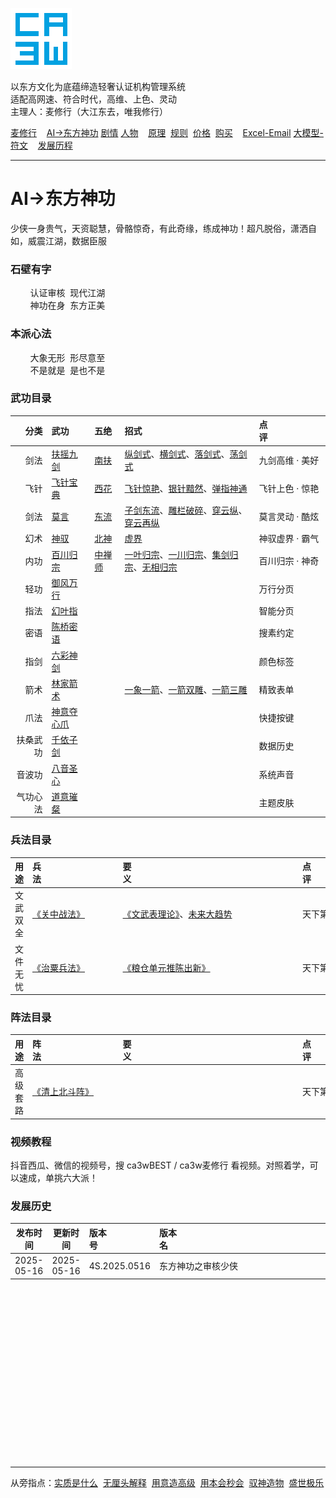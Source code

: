 ![](./root/static/ca3w.png "ca3w 认证机构管理系统")

以东方文化为底蕴缔造轻奢认证机构管理系统 <br/>
适配高网速、符合时代，高维、上色、灵动 <br/>
主理人：麦修行（大江东去，唯我修行）

[麦修行][]&nbsp;&nbsp;&nbsp;&nbsp;[AI->东方神功][东方神功]&nbsp;[剧情][]&nbsp;[人物][]&nbsp;&nbsp;&nbsp;&nbsp;[原理][]&nbsp;&nbsp;[规则][]&nbsp;&nbsp;[价格][]&nbsp;&nbsp;[购买][]&nbsp;&nbsp;&nbsp;&nbsp;[Excel-Email][]&nbsp;[大模型-符文][]&nbsp;&nbsp;&nbsp;&nbsp;[发展历程][]

[麦修行]: https://github.com/ca3w/BEST
[东方神功]: https://github.com/ca3w/ai-dongfangshengong
[剧情]: https://github.com/ca3w/dongfangernvqing/blob/main/root/BEST.md
[人物]: https://github.com/ca3w/dongfangernvqing/blob/main/root/renwu.md
[原理]: https://github.com/ca3w/key
[规则]: https://github.com/ca3w/rule
[价格]: https://github.com/ca3w/pricing
[购买]: https://github.com/ca3w/howtobuy
[Excel-Email]: https://github.com/ca3w/excel-email
[大模型-符文]: https://github.com/ca3w/largemodel-rune
[发展历程]: https://github.com/ca3w/development

***

# AI->东方神功

少侠一身贵气，天资聪慧，骨骼惊奇，有此奇缘，练成神功！超凡脱俗，潇洒自如，威震江湖，数据臣服

### 石壁有字

&nbsp;&nbsp;&nbsp;&nbsp;&nbsp;&nbsp;&nbsp;&nbsp;认证审核&nbsp;&nbsp;现代江湖 <br/>
&nbsp;&nbsp;&nbsp;&nbsp;&nbsp;&nbsp;&nbsp;&nbsp;神功在身&nbsp;&nbsp;东方正美

### 本派心法

&nbsp;&nbsp;&nbsp;&nbsp;&nbsp;&nbsp;&nbsp;&nbsp;大象无形&nbsp;&nbsp;形尽意至 <br/>
&nbsp;&nbsp;&nbsp;&nbsp;&nbsp;&nbsp;&nbsp;&nbsp;不是就是&nbsp;&nbsp;是也不是

### 武功目录

分类        |武功              |五绝          |招式                                                      |点评&nbsp;&nbsp;&nbsp;&nbsp;&nbsp;&nbsp;&nbsp;&nbsp;&nbsp;&nbsp;&nbsp;&nbsp;&nbsp;&nbsp;&nbsp;&nbsp;&nbsp;&nbsp;&nbsp;&nbsp;
-----------:|:-----------------|:-------------|:---------------------------------------------------------|:----------------
剑法        |[扶摇九剑][]      |[南扶][]      |[纵剑式][]、[横剑式][]、[落剑式][]、[荡剑式][]            |九剑高维 · 美好
飞针        |[飞针宝典][]      |[西花][]      |[飞针惊艳][]、[银针黯然][]、[弹指神通][]                  |飞针上色 · 惊艳
剑法        |[莫言][]          |[东流][]      |[子剑东流][]、[雕栏破碎][]、[穿云纵][]、[穿云再纵][]      |莫言灵动 · 酷炫
幻术        |[神驭][]          |[北神][]      |[虚界][]                                                  |神驭虚界 · 霸气
内功        |[百川归宗][]      |[中禅师][]    |[一叶归宗][]、[一川归宗][]、[集剑归宗][]、[无相归宗][]    |百川归宗 · 神奇
轻功        |[御风万行][]      |              |                                                          |万行分页
指法        |[幻叶指][]        |              |                                                          |智能分页
密语        |[陈桥密语][]      |              |                                                          |搜素约定
指剑        |[六彩神剑][]      |              |                                                          |颜色标签
箭术        |[林家箭术][]      |              |[一象一箭][]、[一箭双雕][]、[一箭三雕][]                  |精致表单
爪法        |[神意夺心爪][]    |              |                                                          |快捷按键
扶桑武功    |[千依子剑][]      |              |                                                          |数据历史
音波功      |[八音圣心][]      |              |                                                          |系统声音
气功心法    |[道意璀粲][]      |              |                                                          |主题皮肤

[扶摇九剑]:             ./root/wugong/fuyaojiujian/BEST.md
[纵剑式]:               ./root/wugong/fuyaojiujian/BEST.md#纵剑式
[横剑式]:               ./root/wugong/fuyaojiujian/BEST.md#横剑式
[落剑式]:               ./root/wugong/fuyaojiujian/BEST.md#落剑式
[荡剑式]:               ./root/wugong/fuyaojiujian/BEST.md#荡剑式
[南扶]:                 https://github.com/ca3w/dongfangernvqing/blob/main/root/renwu.md#南扶

[飞针宝典]:             ./root/wugong/feizhenbaodian/BEST.md
[飞针惊艳]:             ./root/wugong/feizhenbaodian/BEST.md#飞针惊艳
[银针黯然]:             ./root/wugong/feizhenbaodian/BEST.md#银针黯然
[弹指神通]:             ./root/wugong/feizhenbaodian/BEST.md#弹指神通
[西花]:                 https://github.com/ca3w/dongfangernvqing/blob/main/root/renwu.md#西花

[莫言]:                 ./root/wugong/moyan/BEST.md
[子剑东流]:             ./root/wugong/moyan/BEST.md#子剑东流
[雕栏破碎]:             ./root/wugong/moyan/BEST.md#雕栏破碎
[穿云纵]:               ./root/wugong/moyan/BEST.md#穿云纵
[穿云再纵]:             ./root/wugong/moyan/BEST.md#穿云再纵
[东流]:                 https://github.com/ca3w/dongfangernvqing/blob/main/root/renwu.md#东流

[神驭]:                 ./root/wugong/shenyu/BEST.md
[虚界]:                 ./root/wugong/shenyu/BEST.md#虚界
[北神]:                 https://github.com/ca3w/dongfangernvqing/blob/main/root/renwu.md#北神

[百川归宗]:             ./root/wugong/baichuanguizong/BEST.md
[一叶归宗]:             ./root/wugong/baichuanguizong/BEST.md#一叶归宗
[一川归宗]:             ./root/wugong/baichuanguizong/BEST.md#一川归宗
[集剑归宗]:             ./root/wugong/baichuanguizong/BEST.md#集剑归宗
[无相归宗]:             ./root/wugong/baichuanguizong/BEST.md#无相归宗
[中禅师]:               https://github.com/ca3w/dongfangernvqing/blob/main/root/renwu.md#中禅师

[御风万行]:             ./root/wugong/yufengwanxing/BEST.md

[幻叶指]:               ./root/wugong/huanyezhi/BEST.md

[陈桥密语]:             ./root/wugong/chenqiaomiyu/BEST.md

[六彩神剑]:             ./root/wugong/liucaishenjian/BEST.md

[林家箭术]:             ./root/wugong/linjiajianshu/BEST.md
[一象一箭]:             ./root/wugong/linjiajianshu/BEST.md#一象一箭
[一箭双雕]:             ./root/wugong/linjiajianshu/BEST.md#一箭双雕
[一箭三雕]:             ./root/wugong/linjiajianshu/BEST.md#一箭三雕

[神意夺心爪]:           ./root/wugong/shenyiduoxinzhao/BEST.md

[千依子剑]:             ./root/wugong/qianyizijian/BEST.md

[八音圣心]:             ./root/wugong/bayinshengxin/BEST.md

[道意璀粲]:             ./root/wugong/daoyicuican/BEST.md

### 兵法目录

用途        |兵法&nbsp;&nbsp;&nbsp;&nbsp;&nbsp;&nbsp;&nbsp;&nbsp;&nbsp;&nbsp;&nbsp;&nbsp;&nbsp;&nbsp;&nbsp;&nbsp;&nbsp;&nbsp;&nbsp;&nbsp;&nbsp;&nbsp;&nbsp;&nbsp;&nbsp;&nbsp;&nbsp;&nbsp;&nbsp;&nbsp;&nbsp;  |要义&nbsp;&nbsp;&nbsp;&nbsp;&nbsp;&nbsp;&nbsp;&nbsp;&nbsp;&nbsp;&nbsp;&nbsp;&nbsp;&nbsp;&nbsp;&nbsp;&nbsp;&nbsp;&nbsp;&nbsp;&nbsp;&nbsp;&nbsp;&nbsp;&nbsp;&nbsp;&nbsp;&nbsp;&nbsp;&nbsp;&nbsp;&nbsp;&nbsp;&nbsp;&nbsp;&nbsp;&nbsp;&nbsp;&nbsp;&nbsp;&nbsp;&nbsp;&nbsp;&nbsp;&nbsp;&nbsp;&nbsp;&nbsp;&nbsp;&nbsp;&nbsp;&nbsp;&nbsp;&nbsp;&nbsp;&nbsp;&nbsp;&nbsp;&nbsp;&nbsp;&nbsp;&nbsp;&nbsp;&nbsp;&nbsp;&nbsp;&nbsp;&nbsp;&nbsp;  |点评&nbsp;&nbsp;&nbsp;&nbsp;&nbsp;&nbsp;&nbsp;&nbsp;&nbsp;&nbsp;&nbsp;&nbsp;&nbsp;&nbsp;&nbsp;&nbsp;&nbsp;&nbsp;&nbsp;&nbsp;
-----------:|:-----------------|:------------------------------------------------------------------------|:----------------
文武双全    |[《关中战法》][]  |[《文武表理论》][]、[未来大趋势][]                                       |天下第一奇书
文件无忧    |[《治粟兵法》][]  |[《粮仓单元推陈出新》][]                                                 |天下第一兵法

[《关中战法》]:         ./root/bingfa/guanzhongzhanfa/BEST.md
[《文武表理论》]:       ./root/bingfa/guanzhongzhanfa/BEST.md#文武表理论
[未来大趋势]:           ./root/bingfa/guanzhongzhanfa/BEST.md#未来大趋势

[《治粟兵法》]:         ./root/bingfa/zhisubingfa/BEST.md
[《粮仓单元推陈出新》]: ./root/bingfa/zhisubingfa/BEST.md#粮仓单元推陈出新

### 阵法目录

用途        |阵法&nbsp;&nbsp;&nbsp;&nbsp;&nbsp;&nbsp;&nbsp;&nbsp;&nbsp;&nbsp;&nbsp;&nbsp;&nbsp;&nbsp;&nbsp;&nbsp;&nbsp;&nbsp;&nbsp;&nbsp;&nbsp;&nbsp;&nbsp;&nbsp;&nbsp;&nbsp;&nbsp;&nbsp;&nbsp;&nbsp;&nbsp;  |要义&nbsp;&nbsp;&nbsp;&nbsp;&nbsp;&nbsp;&nbsp;&nbsp;&nbsp;&nbsp;&nbsp;&nbsp;&nbsp;&nbsp;&nbsp;&nbsp;&nbsp;&nbsp;&nbsp;&nbsp;&nbsp;&nbsp;&nbsp;&nbsp;&nbsp;&nbsp;&nbsp;&nbsp;&nbsp;&nbsp;&nbsp;&nbsp;&nbsp;&nbsp;&nbsp;&nbsp;&nbsp;&nbsp;&nbsp;&nbsp;&nbsp;&nbsp;&nbsp;&nbsp;&nbsp;&nbsp;&nbsp;&nbsp;&nbsp;&nbsp;&nbsp;&nbsp;&nbsp;&nbsp;&nbsp;&nbsp;&nbsp;&nbsp;&nbsp;&nbsp;&nbsp;&nbsp;&nbsp;&nbsp;&nbsp;&nbsp;&nbsp;&nbsp;&nbsp;  |点评&nbsp;&nbsp;&nbsp;&nbsp;&nbsp;&nbsp;&nbsp;&nbsp;&nbsp;&nbsp;&nbsp;&nbsp;&nbsp;&nbsp;&nbsp;&nbsp;&nbsp;&nbsp;&nbsp;&nbsp;
-----------:|:-----------------|:------------------------------------------------------------------------|:----------------
高级套路    |[《清上北斗阵》][]  |                                                                       |天下第一阵法

[《清上北斗阵》]:       ./root/zhenfa/qingshangbeidouzhen/BEST.md

### 视频教程

抖音西瓜、微信的视频号，搜 ca3wBEST / ca3w麦修行 看视频。对照着学，可以速成，单挑六大派！

### 发展历史

发布时间    |更新时间    |版本号&nbsp;&nbsp;&nbsp;&nbsp;&nbsp;&nbsp;&nbsp;&nbsp;&nbsp;&nbsp;&nbsp;&nbsp;&nbsp;&nbsp;&nbsp;&nbsp;&nbsp;&nbsp;&nbsp;  |版本名&nbsp;&nbsp;&nbsp;&nbsp;&nbsp;&nbsp;&nbsp;&nbsp;&nbsp;&nbsp;&nbsp;&nbsp;&nbsp;&nbsp;&nbsp;&nbsp;&nbsp;&nbsp;&nbsp;&nbsp;&nbsp;&nbsp;&nbsp;&nbsp;&nbsp;&nbsp;&nbsp;&nbsp;&nbsp;&nbsp;&nbsp;&nbsp;&nbsp;&nbsp;&nbsp;&nbsp;&nbsp;&nbsp;&nbsp;&nbsp;&nbsp;&nbsp;&nbsp;&nbsp;&nbsp;&nbsp;&nbsp;&nbsp;&nbsp;&nbsp;&nbsp;&nbsp;&nbsp;&nbsp;&nbsp;&nbsp;&nbsp;&nbsp;&nbsp;&nbsp;&nbsp;&nbsp;&nbsp;&nbsp;&nbsp;&nbsp;&nbsp;&nbsp;&nbsp;
------------|------------|:-------------|:-------------------
2025-05-16  |2025-05-16  |4S.2025.0516  |东方神功之审核少侠

<br/><br/><br/><br/>
<br/><br/><br/><br/>
<br/><br/><br/><br/>
<br/><br/><br/><br/>

***

从旁指点：[实质是什么][]&nbsp;&nbsp;[无厘头解释][]&nbsp;&nbsp;[用意造高级][]&nbsp;&nbsp;[用本会秒会][]&nbsp;&nbsp;[驭神造物][]&nbsp;&nbsp;[盛世极乐][]

[实质是什么]:   ./root/help.md#实质是什么
[无厘头解释]:   ./root/help.md#无厘头解释
[用意造高级]:   ./root/help.md#用意造高级
[用本会秒会]:   ./root/help.md#用本会秒会
[驭神造物]:     ./root/help.md#驭神造物
[盛世极乐]:     ./root/help.md#盛世极乐
